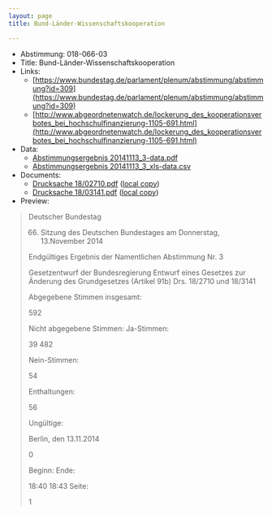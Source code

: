 ```yaml
---
layout: page
title: Bund-Länder-Wissenschaftskooperation

---
```


* Abstimmung: 018-066-03
* Title: Bund-Länder-Wissenschaftskooperation
* Links: 
    * [https://www.bundestag.de/parlament/plenum/abstimmung/abstimmung?id=309](https://www.bundestag.de/parlament/plenum/abstimmung/abstimmung?id=309)
    * [http://www.abgeordnetenwatch.de/lockerung_des_kooperationsverbotes_bei_hochschulfinanzierung-1105-691.html](http://www.abgeordnetenwatch.de/lockerung_des_kooperationsverbotes_bei_hochschulfinanzierung-1105-691.html)
* Data: 
    * [Abstimmungsergebnis 20141113_3-data.pdf](/res/abstimmungsliste/20141113_3-data.pdf)
    * [Abstimmungsergebnis 20141113_3_xls-data.csv](/res/abstimmungsliste/analyses/20141113_3_xls-data.csv)
* Documents: 
    * [Drucksache 18/02710.pdf](http://dip21.bundestag.de/dip21/btd/18/027/1802710.pdf) ([local copy](/res/abstimmungsdaten/018-066-03/1802710.pdf))
    * [Drucksache 18/03141.pdf](http://dip21.bundestag.de/dip21/btd/18/031/1803141.pdf) ([local copy](/res/abstimmungsdaten/018-066-03/1803141.pdf))
* Preview: 
> Deutscher Bundestag
> 
> 66. Sitzung des Deutschen Bundestages
> am Donnerstag, 13.November 2014
> 
> Endgültiges Ergebnis der Namentlichen Abstimmung Nr. 3
> 
> Gesetzentwurf der Bundesregierung
> Entwurf eines Gesetzes zur Änderung des Grundgesetzes (Artikel 91b)
> Drs. 18/2710 und 18/3141
> 
> Abgegebene Stimmen insgesamt:
> 
> 592
> 
> Nicht abgegebene Stimmen:
> Ja-Stimmen:
> 
> 39
> 482
> 
> Nein-Stimmen:
> 
> 54
> 
> Enthaltungen:
> 
> 56
> 
> Ungültige:
> 
> Berlin, den 13.11.2014
> 
> 0
> 
> Beginn:
> Ende:
> 
> 18:40
> 18:43
> Seite:
> 
> 1
> 
> 
